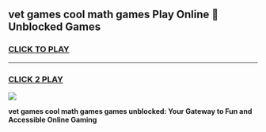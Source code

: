 
## vet games cool math games Play Online 👋 Unblocked Games
<h3>
<a href="https://news.freeplayer.one?title=vet_games_cool_math_games&ref=17CMG">CLICK TO PLAY</a></h3>
<hr>

<h3>
<a href="https://news.freeplayer.one?title=vet_games_cool_math_games&ref=17CMG">CLICK 2 PLAY</a>
  
</h3>

<a href="https://news.freeplayer.one?title=vet_games_cool_math_games&ref=17CMG/"><img src="https://clearcache.store/games.png"></a>


**vet games cool math games games unblocked: Your Gateway to Fun and Accessible Online Gaming**
